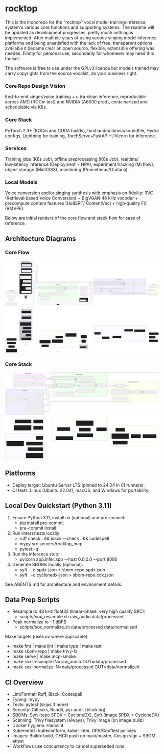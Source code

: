 # rocktop

This is the monorepo for the "rocktop" vocal model training/inference system's various core functions and supporting systems. The readme will be updated as development progresses, pretty much nothing is implemented. After multiple years of using various singing model inference platforms and being unsatisfied with the lack of free, transparent options available it became clear an open source, flexible, extensible offering was needed. Firstly for personal use, secondarily for whomever may need this toolset.

The software is free to use under the GPLv3 licence but models trained may carry copyrights from the source vocalist, do your business right. 

### Core Repo Design Vision
End-to-end singer/voice training + ultra‑clean inference, reproducible across AMD (ROCm test) and NVIDIA (A6000 prod), containerized and schedulable via K8s.
### Core Stack
PyTorch 2.3+ (ROCm and CUDA builds), torchaudio/librosa/soundfile, Hydra configs, Lightning for training, TorchServe+FastAPI+UVicorn for inference.
### Services 
Training jobs (K8s Job), offline preprocessing (K8s Job), realtime/ low‑latency inference (Deployment + HPA), experiment tracking (MLflow), object storage (MinIO/S3), monitoring (Prometheus/Grafana).
### Local Models 
Voice conversion and/or singing synthesis with emphasis on fidelity: RVC (Retrieval‑based Voice Conversion) + BigVGAN 48 kHz vocoder + precompute content features (HuBERT/ ContentVec) + high‑quality F0 (RMVPE).

Below are initial renders of the core flow and stack flow for ease of reference.

## Architecture Diagrams

### Core Flow

<!-- Pre-rendered SVGs (light/dark) generated by GitHub Action -->
![Core Flow](docs/diagrams/main.light.svg#gh-light-mode-only)
![Core Flow](docs/diagrams/main.dark.svg#gh-dark-mode-only)

### Core Stack

<!-- Pre-rendered SVGs (light/dark) generated by GitHub Action -->
![Core Stack](docs/diagrams/stack.light.svg#gh-light-mode-only)
![Core Stack](docs/diagrams/stack.dark.svg#gh-dark-mode-only)

## Platforms

- Deploy target: Ubuntu Server LTS (pinned to 24.04 in CI runners).
- CI tests: Linux (Ubuntu 22.04), macOS, and Windows for portability.

## Local Dev Quickstart (Python 3.11)

1. Ensure Python 3.11, install uv (optional) and pre-commit:
   - pip install pre-commit
   - pre-commit install
2. Run linters/tests locally:
   - ruff check . && black --check . && codespell
   - mypy src servers/rocktop_mcp
   - pytest -q
3. Run the inference stub:
   - uvicorn app.infer:app --host 0.0.0.0 --port 8080
4. Generate SBOMs locally (optional):
   - syft . -o spdx-json > sbom-repo.spdx.json
   - syft . -o cyclonedx-json > sbom-repo.cdx.json

See AGENTS.md for architecture and environment details.

## Data Prep Scripts

- Resample to 48 kHz float32 (linear-phase, very high quality SRC):
  - scripts/sox_resample.sh raw_audio data/processed
- Peak normalize to −1 dBFS:
  - scripts/sox_normalize.sh data/processed data/normalized

Make targets (uses uv where applicable):
- make fmt | make lint | make type | make test
- make sbom-repo | make trivy-fs
- make serve | make mcp-smoke
- make sox-resample IN=raw_audio OUT=data/processed
- make sox-normalize IN=data/processed OUT=data/normalized

## CI Overview

- Lint/Format: Ruff, Black, Codespell
- Typing: mypy
- Tests: pytest (skips if none)
- Security: Gitleaks, Bandit, pip-audit (blocking)
- SBOMs: Syft (repo SPDX + CycloneDX), Syft (image SPDX + CycloneDX)
- Scanning: Trivy filesystem (always), Trivy image (on image build)
- Docker hygiene: Hadolint
- Kubernetes: kubeconform, kube-linter, OPA/Conftest policies
- Images: Buildx build, GHCR push on main/master, Cosign sign + SBOM attest
- Workflows use concurrency to cancel superseded runs

